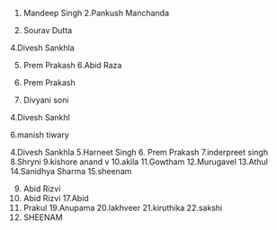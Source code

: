 
1. Mandeep Singh
2.Pankush Manchanda

3. Sourav Dutta


4.Divesh Sankhla

5. Prem Prakash
6.Abid Raza




5. Prem Prakash



5. Divyani soni

4.Divesh Sankhl



6.manish tiwary









4.Divesh Sankhla
5.Harneet Singh
6. Prem Prakash
7.inderpreet singh
8.Shryni
9.kishore anand v
10.akila
11.Gowtham
12.Murugavel
13.Athul
14.Sanidhya Sharma
15.sheenam





















9. Abid Rizvi
10. Abid Rizvi
17.Abid
18. Prakul
19.Anupama
20.lakhveer
21.kiruthika
22.sakshi
23. SHEENAM

